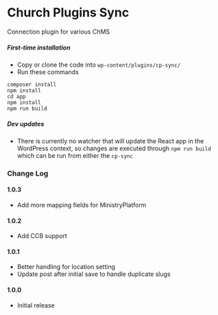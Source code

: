 # Church Plugins Sync
Connection plugin for various ChMS

##### First-time installation  #####

- Copy or clone the code into `wp-content/plugins/cp-sync/`
- Run these commands
```
composer install
npm install
cd app
npm install
npm run build
```

##### Dev updates  #####

- There is currently no watcher that will update the React app in the WordPress context, so changes are executed through `npm run build` which can be run from either the `cp-sync`

### Change Log

#### 1.0.3
* Add more mapping fields for MinistryPlatform

#### 1.0.2
* Add CCB support

#### 1.0.1
* Better handling for location setting
* Update post after initial save to handle duplicate slugs

#### 1.0.0
* Initial release

